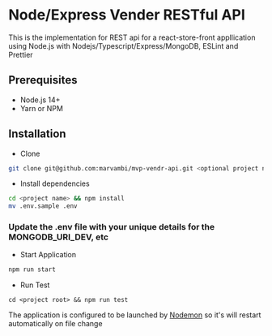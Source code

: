 # Node/Express Vender RESTful API

This is the implementation for REST api for a react-store-front appllication
using Node.js with Nodejs/Typescript/Express/MongoDB, ESLint and Prettier

## Prerequisites

- Node.js 14+
- Yarn or NPM

## Installation

- Clone

```bash
git clone git@github.com:marvambi/mvp-vendr-api.git <optional project name>
```

- Install dependencies

```bash
cd <project name> && npm install
mv .env.sample .env
```
### Update the .env file with your unique details for the MONGODB_URI_DEV, etc
- Start Application

```bash
npm run start
```

- Run Test
```
cd <project root> && npm run test
```



The application is configured to be launched by [Nodemon](https://nodemon.com)
so it's will restart automatically on file change
